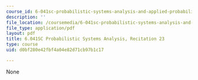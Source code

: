 ```yaml
---
course_id: 6-041sc-probabilistic-systems-analysis-and-applied-probability-fall-2013
description: ''
file_location: /coursemedia/6-041sc-probabilistic-systems-analysis-and-applied-probability-fall-2013/d0bf280e42fbf4a04e82d71cb97b1c17_MIT6_041SCF13_rec23.pdf
file_type: application/pdf
layout: pdf
title: 6.041SC Probabilistic Systems Analysis, Recitation 23
type: course
uid: d0bf280e42fbf4a04e82d71cb97b1c17

---
```

None